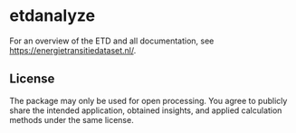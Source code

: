 # etdanalyze

For an overview of the ETD and all documentation, see <a href="https://energietransitiedataset.nl/">https://energietransitiedataset.nl/</a>.

## License

The package may only be used for open processing. You agree to publicly share the intended application, obtained insights, and applied calculation methods under the same license.

